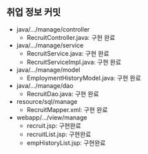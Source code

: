 

## 취업 정보 커밋
- java/.../manage/controller
	- RecruitController.java: 구현 완료
- java/.../manage/service
	- RecruitService.java: 구현 완료
	- RecruitServiceImpl.java: 구현 완료
- java/.../manage/model
	- EmploymentHistoryModel.java: 구현 완료
- java/.../manage/dao
	- RecruitDao.java: 구현 완료
- resource/sql/manage
	- RecruitMapper.xml: 구현 완료
- webapp/.../view/manage
	- recruit.jsp: 구현완료
	- recruitList.jsp: 구현완료
	- empHistoryList.jsp: 구현완료
